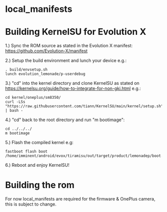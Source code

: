 # local_manifests

# Building KernelSU for Evolution X
1.) Sync the ROM source as stated in the Evolution X manifest:
    https://github.com/Evolution-X/manifest
    
2.) Setup the build environment and lunch your device e.g.:

    . build/envsetup.sh
    lunch evolution_lemonade/p-userdebug

3.) "cd" into the kernel directory and clone KernelSU as stated on
  https://kernelsu.org/guide/how-to-integrate-for-non-gki.html e.g.:
  
  ```
  cd kernel/oneplus/sm8350/
  curl -LSs "https://raw.githubusercontent.com/tiann/KernelSU/main/kernel/setup.sh" | bash -
  ```
  
4.) "cd" back to the root directory and run "m bootimage":

  ```
  cd ../../../
  m bootimage
  ```

5.) Flash the compiled kernel e.g:

  ```
  fastboot flash boot /home/imminent/android/evox/tiramisu/out/target/product/lemonadep/boot.img
  ```

6.) Reboot and enjoy KernelSU!

# Building the rom

For now local_manifests are required for the firmware & OnePlus camera, this is subject to change.
